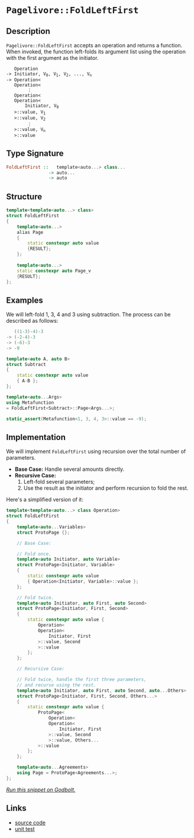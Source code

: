 <!-- Copyright 2024 Feng Mofan
SPDX-License-Identifier: Apache-2.0 -->

# `Pagelivore::FoldLeftFirst`

## Description

`Pagelivore::FoldLeftFirst` accepts an operation and returns a function.
When invoked, the function left-folds its argument list using the operation with the first argument as the initiator.

<pre><code>   Operation
-> Initiator, V<sub>0</sub>, V<sub>1</sub>, V<sub>2</sub>, ..., V<sub>n</sub>
-> Operation&lt;
   Operation&lt;
        &vellip;
   Operation&lt;
   Operation&lt;
       Initiator, V<sub>0</sub>
   &gt;::value, V<sub>1</sub>
   &gt;::value, V<sub>2</sub>
        &vellip;
   &gt;::value, V<sub>n</sub>
   &gt;::value</code></pre>

## Type Signature

```Haskell
FoldLeftFirst ::   template<auto...> class...
                -> auto...
                -> auto
```

## Structure

```C++
template<template<auto...> class>
struct FoldLeftFirst
{
    template<auto...>
    alias Page
    {
        static constexpr auto value
        {RESULT};
    };
        
    template<auto...>
    static constexpr auto Page_v 
    {RESULT};
};
```

## Examples

We will left-fold 1, 3, 4 and 3 using subtraction.
The process can be described as follows:

```C++
   ((1-3)-4)-3
-> (-2-4)-3
-> (-6)-3
-> -9
```

```C++
template<auto A, auto B>
struct Subtract
{
    static constexpr auto value
    { A-B };
};

template<auto...Args>
using Metafunction 
= FoldLeftFirst<Subtract>::Page<Args...>;

static_assert(Metafunction<1, 3, 4, 3>::value == -9);
```

## Implementation

We will implement `FoldLeftFirst` using recursion over the total number of parameters.

- **Base Case:** Handle several amounts directly.
- **Recursive Case:**
  1. Left-fold several parameters;
  2. Use the result as the initiator and perform recursion to fold the rest.

Here's a simplified version of it:

```C++
template<template<auto...> class Operation>
struct FoldLeftFirst
{
    template<auto...Variables>
    struct ProtoPage {};

    // Base Case:

    // Fold once.
    template<auto Initiator, auto Variable>
    struct ProtoPage<Initiator, Variable>
    {
        static constexpr auto value 
        { Operation<Initiator, Variable>::value };
    };

    // Fold twice.
    template<auto Initiator, auto First, auto Second>
    struct ProtoPage<Initiator, First, Second>
    {
        static constexpr auto value {
            Operation<
            Operation<
                Initiator, First
            >::value, Second
            >::value
        };
    };

    // Recursive Case:

    // Fold twice, handle the first three parameters,
    // and recurse using the rest.
    template<auto Initiator, auto First, auto Second, auto...Others>
    struct ProtoPage<Initiator, First, Second, Others...>
    {
        static constexpr auto value {
            ProtoPage<
                Operation<
                Operation<
                    Initiator, First
                >::value, Second
                >::value, Others...
            >::value
        };
    };

    template<auto...Agreements>
    using Page = ProtoPage<Agreements...>;
};
```

[*Run this snippet on Godbolt.*](https://godbolt.org/#z:OYLghAFBqd5QCxAYwPYBMCmBRdBLAF1QCcAaPECAMzwBtMA7AQwFtMQByARg9KtQYEAysib0QXACx8BBAKoBnTAAUAHpwAMvAFYTStJg1DIApACYAQuYukl9ZATwDKjdAGFUtAK4sGIAMykrgAyeAyYAHI%2BAEaYxCAArBqkAA6oCoRODB7evgGp6ZkCoeFRLLHxSbaY9o4CQgRMxAQ5Pn6BdpgOWQ1NBCWRMXGJyQqNza15HeP9YYPlw0kAlLaoXsTI7BwEmCwpBjsm/m47eweYR25MXkQAdPdH2ADUyAYKCk8A8ilxTHUMjxMGgAgmNiF4HE8AGKedDBTBUAhQvDEMZA4EmADsVhBTzxT1O%2Bz%2BF2O1zu9wAak08ExovQFIDcfiwRCCE9lMRUERlExgJgnlirJiACJHHEYpl4gD0UqeFiYSieVyUIHR6PxTxl0NhTwEm1u6vxhPOlzJqCeAEkGJk/iRSE8zU8qcQaXSSdhDXiWZCOVzUDy%2BZcrTaiGQndTafRGcCNYLPRqnmM/nhkC8BGNMKoUsQHTdzQA3MRefnx2PYr4/YjJgRB62OW1h52uqP%2BbAgECF7wlkVi%2BNY0X%2BcXxrUw2joAkAdxTmANkoJuyJh1JectdZpoftjuRqIIm5XQi6AnQ0Y13rZvu5vJJbmD9Y30JRY3tB7QDGPrb72NLzMajlTr4zLMc0dTtiwFL85wTfFvl%2Bf5Lm/KCYKrODjgQqD8Vvdc7QfHc0NjVt21AzBn0PN88PxR5CKLC5IIontB0/AchznLUACUunWDJ835ZV2DVFjZVHccCCnTZ7QQQx0HoAkEH5Ggdxk4hMH5FImlYTAdlRUhh1lSSniU5BOP5LwMiMGT%2BSUsZZxjI0FxNZciFXENsK3R9d1zRyXyPPdyVuT4CFk1ETx/cEfU5S9A2OTCG3tbcnyeLy33tfzAoUe4DQ/Oc41or1fxTNMGEA7MPILajwPFdCEwvf0r3gnLKorWCsjqmyGoTJDqwBVD6ravFovvOKCHIqDKI7aiSNfY8evQ0aiOSgK4jSh5prxWbqLQ/teyy%2BjmNa%2BczmJU083S4FgCU3ZGAIBlMr2kywmAdkrwFfxhXZcKasitxTvOthBCWjKPQYkFNqBiVgSlAAqKHoZh2GpXRSHoaeAAVTAxg%2BGH4ZBRHYdxqGsbB41Doc81gR880rBus8Eq8aICCrBw1Qgvakz/AqiuAlciM/CwnmBABaXmQaHHb%2BOBImlyuY77mBYhgGuj0QTusyAFkNKYKgvAYboBAFYGXu1Md4URQbLiEWn6aYRmCJAANr1l%2BX0sBUH0VZlMAH0FSUZoIDVxpNe1lC3C4e1AieaQnn8Nau2egdXv5gBOJYxQ4FZaE4BJeD8DgtFIVBODcaxrETNYNhLMx/B4UgCE0VOVgAa0SSRbg0SQuExfwNCSMwADYe7MAAOAf9E4SReBYCQNGSbPc/zjheAUEBkhrnPU9IOBYBgRAQDWAgUhuchKDQPY6DiCJ1M4VQB57/me8kJ5gGQVMpFuMxeEwfBQzwdA9H4QQRDEOwKQMhBCKBUOoVepBdAhwnFWFInAeBpwzlnWuedOCfBuPvNkqAqBPCvjfO%2BD8n5PBfmYJ4EAPAn3oDmcwlcli8BXloFYEAkDHxSKfMgFAIBsI4SAYAUgzB8DoJpReEBoioOiGEJoABPBBvBJHMGINIz40RtBdBXlXY%2Bv0CCfAYLQWRkCsDRC8MAK4tBaCL24LwLALBDDAHEIYlE6i8DcUsbnTMHEdhyPIIIGoqDaB4GiFWJRHgsCoPpngCeVjSDcWINEdImBhS7DsQEowtcVhUAMPLCkeBMAThgtnKuf9hCiHEMA4pYC1CoOgfoOxKAi6WH0IExekAVioBSP8Sx/MxjvmFKYSw1gzCz1iS6LALSIArE6DrPwEBXCTD8CHEIcwygVD0GkDI/x5lrMKP8AYKzhghymf8XoExPBtD0EcnoMw9lDHiIcmYWz7l9BuQsO5kzS6bAkEgjgmdSAz14HPPB19b730fs/ZuZCIC4EICQAUFcuD0OruklYskmBYHiBM0gjdJD%2BFuAnfwmJJCtzMJIHuU8Eg9wTiPDgY9SAT0rrcHuXAe4DwTgPZlCQ24JHxT3P5qC54LyXki1ezCt4sJ3pgg%2BXCeHUPPmwTgTQWD5kxPzJgLwDBmS4AnW4XAW7v0/iQb%2Bv9ZAALKdICpSgqmQN0II2BTB4FWO%2Bb8/5aCOAYL3jcXUuDFXKtVequxJDtW6o0OQyh7DqFwv8GYRFjC17iplXEQ%2B3DUBUOGD6lVrw7Faq4MkGgtARGUHEZAhRMjvElqUSotRDhvFaMuro/RqCjEmLMRY7xNiUlbFzvgAyjhXGoI8YZLx0Swg7HTpAgJQSZGhM7Qwl0USq6xPiUoJJtijCpNACKvgWSFA5LyQU7xxTTVAPNbISpEDc42tqWk/pVhGkTvGW0jpWQuk9KOH0hpFghkApGd/NG8BJk1Gcc4WZb5HlBDfC81ZId1lFGyGcvI0GdlZEgwc6otQrl9DA5c%2Bo1zlm3IuQ8%2BDCzbC4dKPhhFqx1ifIo2O51/LOAOmIEqlVarM2aqDS3ch0LQyRoRQw5FpBUXosoN82l9LtWt0xNyzEHdJAkrviHF1ArbBCtjaK%2BA4rd5YKTQm4gcqtiKsISwBQ%2BZUz5i1bcc4Yx9UwtGca/%2BpTj0gPkJa89Oh8h2odYg6ldHIFz3dVgr1jGWBGZM2ZizVm2QUJTeGuIkb/AxvSevVhMWOE6dS9QjsyAUgpHduZhO7tIueyY3fIR%2BbFqFokVIpRZbqvKNUeomtKbtH1oMV2zAxjTFiFbdE9ta6Z2kG7c4vtkCB03C2FXEdfjx2BOCdI6d4S53eMXQkldKT7pJcybyHduT8k/EKbwQ9jmJAntAa56p%2BQNXGA/U06ID685PvTJwKUPT6kDMsF%2BvOP6xn/rQ0BmZcyiN6CWWR152yNlZDAzB3ZeGweHMA9Mk5LQgfw/Qzh55sOoMkcwyj7HzQUNvMo2XL5PmUF%2BYY4Z%2B%2BxnTNPHy5Z4kYwuMGpofCxLIqUWYDRcMTFY6xMgDMNq/w/gEhJDblPIXmIWV8vJ/PFTy8BPYoSHihIA9e4J0kAnDuBKuCBDHf4Mns9OD8fZ9St%2B0vDey7UysWJGRnCSCAA%3D%3D%3D)

## Links

- [source code](../../../../conceptrodon/pagelivore/fold_left_first.hpp)
- [unit test](../../../../tests/unit/metafunctions/pagelivore/fold_left_first.test.hpp)
